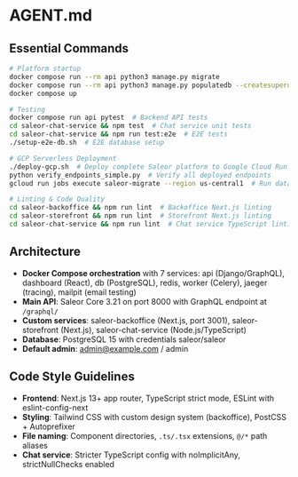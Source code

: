 # AGENT.md

## Essential Commands
```bash
# Platform startup
docker compose run --rm api python3 manage.py migrate
docker compose run --rm api python3 manage.py populatedb --createsuperuser
docker compose up

# Testing
docker compose run api pytest  # Backend API tests
cd saleor-chat-service && npm test  # Chat service unit tests
cd saleor-chat-service && npm run test:e2e  # E2E tests
./setup-e2e-db.sh  # E2E database setup

# GCP Serverless Deployment
./deploy-gcp.sh  # Deploy complete Saleor platform to Google Cloud Run
python verify_endpoints_simple.py  # Verify all deployed endpoints
gcloud run jobs execute saleor-migrate --region us-central1  # Run database migrations

# Linting & Code Quality
cd saleor-backoffice && npm run lint  # Backoffice Next.js linting
cd saleor-storefront && npm run lint  # Storefront Next.js linting
cd saleor-chat-service && npm run lint  # Chat service TypeScript linting
```

## Architecture
- **Docker Compose orchestration** with 7 services: api (Django/GraphQL), dashboard (React), db (PostgreSQL), redis, worker (Celery), jaeger (tracing), mailpit (email testing)
- **Main API**: Saleor Core 3.21 on port 8000 with GraphQL endpoint at `/graphql/`
- **Custom services**: saleor-backoffice (Next.js, port 3001), saleor-storefront (Next.js), saleor-chat-service (Node.js/TypeScript)
- **Database**: PostgreSQL 15 with credentials saleor/saleor
- **Default admin**: admin@example.com / admin

## Code Style Guidelines
- **Frontend**: Next.js 13+ app router, TypeScript strict mode, ESLint with eslint-config-next
- **Styling**: Tailwind CSS with custom design system (backoffice), PostCSS + Autoprefixer
- **File naming**: Component directories, `.ts/.tsx` extensions, `@/*` path aliases
- **Chat service**: Stricter TypeScript config with noImplicitAny, strictNullChecks enabled
